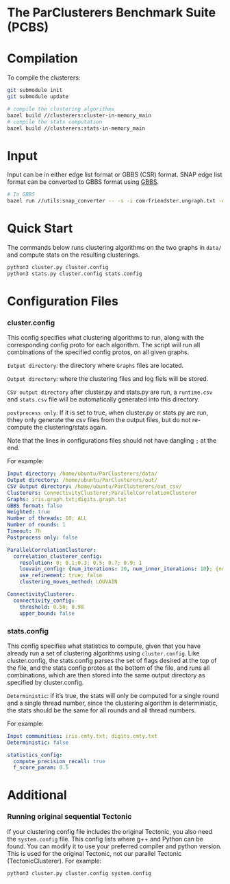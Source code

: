# The ParClusterers Benchmark Suite (PCBS)

# Compilation
To compile the clusterers:

```bash
git submodule init
git submodule update

# compile the clustering algorithms
bazel build //clusterers:cluster-in-memory_main
# compile the stats computation
bazel build //clusterers:stats-in-memory_main
```

<!-- # Flags

`include_zero_deg_v`: default to false. Use this flag if zero degree vertices should be included in the *output flat clustering*.

# Output
Num clusters: the number of clusters. Note that this number also includes singleton zero-degree node clusters, even if `include_zero_deg_v` is set to true. -->


# Input

Input can be in either edge list format or GBBS (CSR) format. SNAP edge list format can be converted to GBBS format using [GBBS](https://github.com/ParAlg/gbbs).
```bash
# In GBBS
bazel run //utils:snap_converter -- -s -i com-friendster.ungraph.txt -o com-friendster.gbbs.txt
```

# Quick Start

The commands below runs clustering algorithms on the two graphs in `data/` and compute stats on the resulting clusterings.

```bash
python3 cluster.py cluster.config
python3 stats.py cluster.config stats.config
```


# Configuration Files

### cluster.config
This config specifies what clustering algorithms to run, along with the corresponding config proto for each algorithm. The script will run all combinations of the specified config protos, on all given graphs. 

`Iutput directory`: the directory where `Graphs` files are located.

`Output directory`: where the clustering files and log fiels will be stored.

`CSV output directory` after cluster.py and stats.py are run, a `runtime.csv` and `stats.csv` file will be automatically generated into this directory.

`postprocess only`: If it is set to true, when cluster.py or stats.py are run, thhey only generate the csv files from the output files, but do not re-compute the clustering/stats again.

Note that the lines in configurations files should not have dangling `;` at the end.

For example:

```yaml
Input directory: /home/ubuntu/ParClusterers/data/
Output directory: /home/ubuntu/ParClusterers/out/
CSV Output directory: /home/ubuntu/ParClusterers/out_csv/
Clusterers: ConnectivityClusterer;ParallelCorrelationClusterer
Graphs: iris.graph.txt;digits.graph.txt
GBBS format: false
Weighted: true
Number of threads: 10; ALL
Number of rounds: 1
Timeout: 7h
Postprocess only: false

ParallelCorrelationClusterer:
  correlation_clusterer_config:
    resolution: 0; 0.1;0.3; 0.5; 0.7; 0.9; 1
    louvain_config: {num_iterations: 10, num_inner_iterations: 10}; {num_iterations: 20, num_inner_iterations: 20}
    use_refinement: true; false
    clustering_moves_method: LOUVAIN

ConnectivityClusterer:
  connectivity_config:
    threshold: 0.50; 0.98
    upper_bound: false
```


### stats.config

This config specifies what statistics to compute, given that you have already run a set of clustering algorithms using `cluster.config`. Like cluster.config, the stats.config parses the set of flags desired at the top of the file, and the stats config protos at the bottom of the file, and runs all combinations, which are then stored into the same output directory as specified by cluster.config. 

`Deterministic`: if it’s true, the stats will only be computed for a single round and a single thread number, since the clustering algorithm is deterministic, the stats should be the same for all rounds and all thread numbers. 

For example:

```yaml
Input communities: iris.cmty.txt; digits.cmty.txt
Deterministic: false

statistics_config:
  compute_precision_recall: true
  f_score_param: 0.5
```




<!-- The parameters for each Clusterers


# networkit

(TODO): networkit output currently uses `https://github.com/yushangdi/networkit/tree/master`. the output is much faster. We should add a flag that also supports normal networkit outputting.

Input: if .bin filename is used, will use NetworkitBinary file reader. Otherwise use EdgeListReader.

## ConenctivityClusterer
- `threshold`: edges with weight higher (or lower if `upper_bound` is set) than threshold are excluded.
- `upper_bound`: A boolean variable. If true, the threshold is used as an upperbound instead of a lower bound.

## KCoreClusterer
- `threshold`: if (u,v) both have core number >= threshold, they are connected.

## Label Propagation

- max_iteration: maximum iteration to run. If labels converges, can also stop early.
- update_threshold: stop if less than update_threshold number of nodes need to be updated.

TODO: delete par_threshold in the end if we actually don't use it.
TODO: remove async? async seeems to be always better.

#### Neo4j
- run `python3 tests/test_neo4j_installation.py` to test if neo4j is successfully installed.
- minCommunitySize: Only nodes inside communities larger or equal the given value are returned. We set it to 2, so singleton communities are not returned.

#### NetWorkIt LPDegreeOrdered
 Stop when < n/1e5 nodes need to be upadted.


 ## SLLP

 `remove_nested` is slow. Will be automatically skipped if `prune_threshold` > 0.5 -->




# Additional


### Running original sequential Tectonic
If your clustering config file includes the original Tectonic, you also need the `system.config` file. This config lists where g++ and Python can be found. You can modify it to use your preferred compiler and python version. This is used for the original Tectonic, not our parallel Tectonic (TectonicClusterer). For example:
```bash
python3 cluster.py cluster.config system.config
```